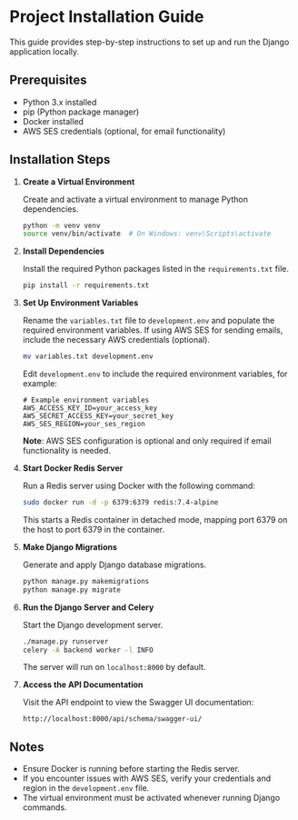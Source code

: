 # Project Installation Guide

This guide provides step-by-step instructions to set up and run the Django application locally.

## Prerequisites

- Python 3.x installed
- pip (Python package manager)
- Docker installed
- AWS SES credentials (optional, for email functionality)

## Installation Steps

1. **Create a Virtual Environment**

   Create and activate a virtual environment to manage Python dependencies.

   ```bash
   python -m venv venv
   source venv/bin/activate  # On Windows: venv\Scripts\activate
   ```

2. **Install Dependencies**

   Install the required Python packages listed in the `requirements.txt` file.

   ```bash
   pip install -r requirements.txt
   ```

3. **Set Up Environment Variables**

   Rename the `variables.txt` file to `development.env` and populate the required environment variables. If using AWS SES for sending emails, include the necessary AWS credentials (optional).

   ```bash
   mv variables.txt development.env
   ```

   Edit `development.env` to include the required environment variables, for example:

   ```plaintext
   # Example environment variables
   AWS_ACCESS_KEY_ID=your_access_key
   AWS_SECRET_ACCESS_KEY=your_secret_key
   AWS_SES_REGION=your_ses_region
   ```

   **Note**: AWS SES configuration is optional and only required if email functionality is needed.

4. **Start Docker Redis Server**

   Run a Redis server using Docker with the following command:

   ```bash
   sudo docker run -d -p 6379:6379 redis:7.4-alpine
   ```

   This starts a Redis container in detached mode, mapping port 6379 on the host to port 6379 in the container.

5. **Make Django Migrations**

   Generate and apply Django database migrations.

   ```bash
   python manage.py makemigrations
   python manage.py migrate
   ```

6. **Run the Django Server and Celery**

   Start the Django development server.

   ```bash
   ./manage.py runserver
   celery -A backend worker -l INFO
   ```

   The server will run on `localhost:8000` by default.

7. **Access the API Documentation**

   Visit the API endpoint to view the Swagger UI documentation:

   ```
   http://localhost:8000/api/schema/swagger-ui/
   ```

## Notes

- Ensure Docker is running before starting the Redis server.
- If you encounter issues with AWS SES, verify your credentials and region in the `development.env` file.
- The virtual environment must be activated whenever running Django commands.